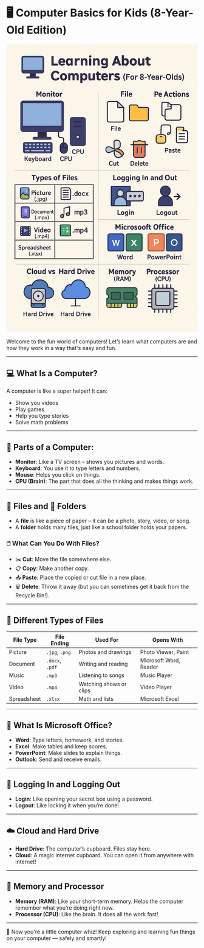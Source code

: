 
# 🖥️ Computer Basics for Kids (8-Year-Old Edition)

![Computer Basics for Kids](A_colorful_educational_digital_illustration_titled.png)

Welcome to the fun world of computers! Let’s learn what computers are and how they work in a way that's easy and fun.

---

## 💻 What Is a Computer?
A computer is like a super helper! It can:
- Show you videos
- Play games
- Help you type stories
- Solve math problems

---

## 🧠 Parts of a Computer:
- **Monitor**: Like a TV screen – shows you pictures and words.
- **Keyboard**: You use it to type letters and numbers.
- **Mouse**: Helps you click on things.
- **CPU (Brain)**: The part that does all the thinking and makes things work.

---

## 📁 Files and 📂 Folders

- A **file** is like a piece of paper – it can be a photo, story, video, or song.
- A **folder** holds many files, just like a school folder holds your papers.

### 🖱️ What Can You Do With Files?
- ✂️ **Cut**: Move the file somewhere else.
- 📋 **Copy**: Make another copy.
- 📥 **Paste**: Place the copied or cut file in a new place.
- 🗑️ **Delete**: Throw it away (but you can sometimes get it back from the Recycle Bin!).

---

## 📄 Different Types of Files

| File Type    | File Ending     | Used For               | Opens With             |
|--------------|------------------|-------------------------|-------------------------|
| Picture      | `.jpg`, `.png`   | Photos and drawings     | Photo Viewer, Paint     |
| Document     | `.docx`, `.pdf`  | Writing and reading     | Microsoft Word, Reader  |
| Music        | `.mp3`           | Listening to songs      | Music Player            |
| Video        | `.mp4`           | Watching shows or clips | Video Player            |
| Spreadsheet  | `.xlsx`          | Math and lists          | Microsoft Excel         |

---

## 🧰 What Is Microsoft Office?

- **Word**: Type letters, homework, and stories.
- **Excel**: Make tables and keep scores.
- **PowerPoint**: Make slides to explain things.
- **Outlook**: Send and receive emails.

---

## 🔐 Logging In and Logging Out

- **Login**: Like opening your secret box using a password.
- **Logout**: Like locking it when you’re done!

---

## ☁️ Cloud and Hard Drive

- **Hard Drive**: The computer’s cupboard. Files stay here.
- **Cloud**: A magic internet cupboard. You can open it from anywhere with internet!

---

## 🧠 Memory and Processor

- **Memory (RAM)**: Like your short-term memory. Helps the computer remember what you’re doing right now.
- **Processor (CPU)**: Like the brain. It does all the work fast!

---

🎉 Now you're a little computer whiz! Keep exploring and learning fun things on your computer — safely and smartly!
